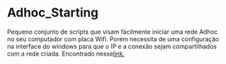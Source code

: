 # Adhoc_Starting
Pequeno conjunto de scripts que visam fácilmente iniciar uma rede Adhoc no seu computador com placa Wifi. Porém necessita de uma configuração na interface do windows para que o IP e a 
conexão sejam compartilhados com a rede criada.
Encontrado nesse[link.](https://drive.google.com/file/d/1SbNJ3z0UzyX5qszO7wMEfksn2B2SEBov/view?usp=sharing)
